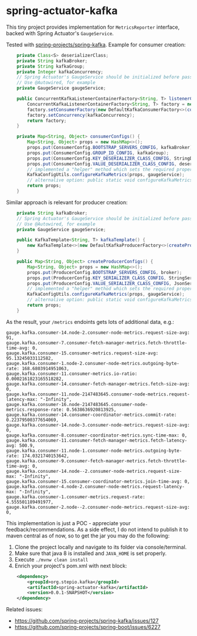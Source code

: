 # spring-actuator-kafka

This tiny project provides implementation for `MetricsReporter` interface, backed with Spring Actuator's `GaugeService`.

Tested with [spring-projects/spring-kafka](https://github.com/spring-projects/spring-kafka). Example for consumer creation:
```java
    private Class<S> deserializerClass;
    private String kafkaBroker;
    private String kafkaGroup;
    private Integer kafkaConcurrency;
    // Spring Actuator's GaugeService should be initialized before passing it to Kafka
    // Use @Autowired, for example
    private GaugeService gaugeService;

    public ConcurrentKafkaListenerContainerFactory<String, T> listenerContainerFactory() {
        ConcurrentKafkaListenerContainerFactory<String, T> factory = new ConcurrentKafkaListenerContainerFactory<>();
        factory.setConsumerFactory(new DefaultKafkaConsumerFactory<>(consumerConfigs()));
        factory.setConcurrency(kafkaConcurrency);
        return factory;
    }

    private Map<String, Object> consumerConfigs() {
        Map<String, Object> props = new HashMap<>();
        props.put(ConsumerConfig.BOOTSTRAP_SERVERS_CONFIG, kafkaBroker);
        props.put(ConsumerConfig.GROUP_ID_CONFIG, kafkaGroup);
        props.put(ConsumerConfig.KEY_DESERIALIZER_CLASS_CONFIG, StringDeserializer.class);
        props.put(ConsumerConfig.VALUE_DESERIALIZER_CLASS_CONFIG, deserializerClass);
        // implemented a "helper" method which sets the required properties:
        KafkaConfigUtils.configureKafkaMetrics(props, gaugeService);
        // alternalive option: public static void configureKafkaMetrics(Map<String, Object> configs, GaugeService gaugeService, String prefix, ScheduledExecutorService executorService, Long updateInterval)
        return props;
    }
```

Similar approach is relevant for producer creation:
```java
    private String kafkaBroker;
    // Spring Actuator's GaugeService should be initialized before passing it to Kafka
    // Use @Autowired, for example
    private GaugeService gaugeService;

    public KafkaTemplate<String, T> kafkaTemplate() {
        new KafkaTemplate<>(new DefaultKafkaProducerFactory<>(createProducerConfigs()));
    }

    public Map<String, Object> createProducerConfigs() {
        Map<String, Object> props = new HashMap<>();
        props.put(ProducerConfig.BOOTSTRAP_SERVERS_CONFIG, broker);
        props.put(ProducerConfig.KEY_SERIALIZER_CLASS_CONFIG, StringSerializer.class);
        props.put(ProducerConfig.VALUE_SERIALIZER_CLASS_CONFIG, JsonSerializer.class);
        // implemented a "helper" method which sets the required properties:
        KafkaConfigUtils.configureKafkaMetrics(props, gaugeService);
        // alternalive option: public static void configureKafkaMetrics(Map<String, Object> configs, GaugeService gaugeService, String prefix, ScheduledExecutorService executorService, Long updateInterval)
        return props;
    }
```

As the result, your `/metrics` endoints gets lots of additional data, e.g.:
```properties
gauge.kafka.consumer-14.node-2.consumer-node-metrics.request-size-avg: 91,
gauge.kafka.consumer-7.consumer-fetch-manager-metrics.fetch-throttle-time-avg: 0,
gauge.kafka.consumer-15.consumer-metrics.request-size-avg: 95.13245033112582,
gauge.kafka.consumer-1.node-2.consumer-node-metrics.outgoing-byte-rate: 168.6803914951063,
gauge.kafka.consumer-11.consumer-metrics.io-ratio: 0.0002161823165518282,
gauge.kafka.consumer-14.consumer-fetch-manager-metrics.fetch-size-avg: 0,
gauge.kafka.consumer-11.node-2147483645.consumer-node-metrics.request-latency-max: "-Infinity",
gauge.kafka.consumer-16.node-2147483645.consumer-node-metrics.response-rate: 0.5638636920813925,
gauge.kafka.consumer-14.consumer-coordinator-metrics.commit-rate: 0.22379500377654069,
gauge.kafka.consumer-14.node-3.consumer-node-metrics.request-size-avg: 0,
gauge.kafka.consumer-8.consumer-coordinator-metrics.sync-time-max: 0,
gauge.kafka.consumer-11.consumer-fetch-manager-metrics.fetch-latency-avg: 500.9,
gauge.kafka.consumer-11.node-1.consumer-node-metrics.outgoing-byte-rate: 174.0321740153642,
gauge.kafka.consumer-9.consumer-fetch-manager-metrics.fetch-throttle-time-avg: 0,
gauge.kafka.consumer-14.node--2.consumer-node-metrics.request-size-max: "-Infinity",
gauge.kafka.consumer-15.consumer-coordinator-metrics.join-time-avg: 0,
gauge.kafka.consumer-4.node-2.consumer-node-metrics.request-latency-max: "-Infinity",
gauge.kafka.consumer-1.consumer-metrics.request-rate: 4.555501189491977,
gauge.kafka.consumer-2.node--2.consumer-node-metrics.request-size-avg: 0,

```

This implementation is just a POC - appreciate your feedback/recommendations. As a side effect, I do not intend to publish it to maven central as of now, so to get the jar you may do the following:

1. Clone the project locally and navigate to its folder via console/terminal.
2. Make sure that java 8 is installed and `JAVA_HOME` is set properly.
3. Execute `./mvnw clean install`
4. Enrich your project's pom.xml with next block:
```xml
    <dependency>
        <groupId>org.stepio.kafka</groupId>
        <artifactId>spring-actuator-kafka</artifactId>
        <version>0.0.1-SNAPSHOT</version>
    </dependency>
```

Related issues:
 - https://github.com/spring-projects/spring-kafka/issues/127
 - https://github.com/spring-projects/spring-boot/issues/6227
